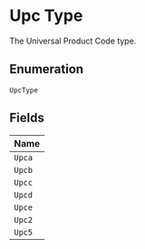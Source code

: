 
# Upc Type

The Universal Product Code type.

## Enumeration

`UpcType`

## Fields

| Name |
|  --- |
| `Upca` |
| `Upcb` |
| `Upcc` |
| `Upcd` |
| `Upce` |
| `Upc2` |
| `Upc5` |

